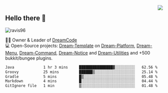 <img align='right' src="https://github-readme-stats.vercel.app/api?username=Ravis96&show_icons=true">

## Hello there 👋
<p align="left"> <img src="https://komarev.com/ghpvc/?username=ravis96&label=Profile%20views&color=0e75b6&style=flat" alt="ravis96" /> </p>

👨‍💻 Owner & Leader of [DreamCode](https://github.com/DreamPoland) <br>
💻 Open-Source projects: [Dream-Template](https://github.com/DreamPoland/dream-template) on [Dream-Platform](https://github.com/DreamPoland/dream-platform), [Dream-Menu](https://github.com/DreamPoland/dream-menu), [Dream-Command](https://github.com/DreamPoland/dream-command), [Dream-Notice](https://github.com/DreamPoland/dream-notice) and [Dream-Utilities](https://github.com/DreamPoland/dream-utilities) and +500 bukkit/bungee plugins.

<!--START_SECTION:waka-->

```txt
Java             1 hr 3 mins     ███████████████▓░░░░░░░░░   62.56 %
Groovy           25 mins         ██████▒░░░░░░░░░░░░░░░░░░   25.14 %
Gradle           5 mins          █▒░░░░░░░░░░░░░░░░░░░░░░░   05.48 %
Markdown         4 mins          █░░░░░░░░░░░░░░░░░░░░░░░░   04.44 %
GitIgnore file   1 min           ▒░░░░░░░░░░░░░░░░░░░░░░░░   01.48 %
```

<!--END_SECTION:waka-->
